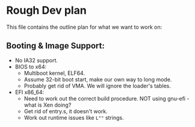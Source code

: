 
Rough Dev plan
==============

This file contains the outline plan for what we want to work on:

Booting & Image Support:
------------------------

 * No IA32 support.
 * BIOS to x64:
    * Multiboot kernel, ELF64.
    * Assume 32-bit boot start, make our own way to long mode.
    * Probably get rid of VMA. We will ignore the loader's tables.
 * EFI x86_64:
    * Need to work out the correct build procedure. NOT using gnu-efi - what is Xen doing?
    * Get rid of entry.s, it doesn't work.
    * Work out runtime issues like `L""` strings.
